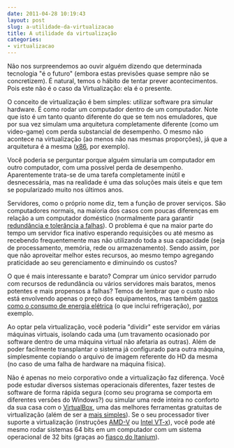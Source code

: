 ```yaml
---
date: 2011-04-28 10:19:43
layout: post
slug: a-utilidade-da-virtualizacao
title: A utilidade da virtualização
categories:
- virtualizacao
---
```


Não nos surpreendemos ao ouvir alguém dizendo que determinada tecnologia "é o futuro" (embora estas previsões quase sempre não se concretizem). É natural, temos o hábito de tentar prever acontecimentos. Pois este não é o caso da Virtualização: ela é o presente.

O conceito de virtualização é bem simples: utilizar software pra simular hardware. É como rodar um computador dentro de um computador. Note que isto é um tanto quanto diferente do que se tem nos emuladores, que por sua vez simulam uma arquitetura completamente diferente (como um video-game) com perda substancial de desempenho. O mesmo não acontece na virtualização (ao menos não nas mesmas proporções), já que a arquitetura é a mesma ([x86](http://en.wikipedia.org/wiki/X86), por exemplo).

Você poderia se perguntar porque alguém simularia um computador em outro computador, com uma possível perda de desempenho. Aparentemente trata-se de uma tarefa completamente inútil e desnecessária, mas na realidade é uma das soluções mais úteis e que tem se popularizado muito nos últimos anos.

Servidores, como o próprio nome diz, tem a função de prover serviços. São computadores normais, na maioria dos casos com poucas diferenças em relação a um computador doméstico (normalmente para garantir [redundância e tolerância a falhas](http://www.hardware.com.br/livros/servidores-linux/capitulo-hardware-servidores.html)). O problema é que na maior parte do tempo um servidor fica inativo esperando requisições ou até mesmo as recebendo frequentemente mas não utilizando toda a sua capacidade (seja de processamento, memória, rede ou armazenamento). Sendo assim, por que não aproveitar melhor estes recursos, ao mesmo tempo agregando praticidade ao seu gerenciamento e diminuindo os custos?

O que é mais interessante e barato? Comprar um único servidor parrudo com recursos de redundância ou vários servidores mais baratos, menos potentes e mais propensos a falhas? Temos de lembrar que o custo não está envolvendo apenas o preço dos equipamentos, mas também [gastos como o consumo de energia elétrica](http://computerworld.uol.com.br/tecnologia/2011/04/08/virtualizacao-reduz-em-60-custos-de-energia-na-univen/) (o que inclui refrigeração), por exemplo.

Ao optar pela virtualização, você poderia "dividir" este servidor em várias máquinas virtuais, isolando cada uma (um travamento ocasionado por software dentro de uma máquina virtual não afetaria as outras). Além de poder facilmente transplantar o sistema já configurado para outra máquina, simplesmente copiando o arquivo de imagem referente do HD da mesma (no caso de uma falha de hardware na máquina física).

Não é apenas no meio corporativo onde a virtualização faz diferença. Você pode estudar diversos sistemas operacionais diferentes, fazer testes de software de forma rápida segura (como seu programa se comporta em diferentes versões do Windows?) ou simular uma rede inteira no conforto da sua casa com o [VirtualBox](http://www.virtualbox.org/), uma das melhores ferramentas gratuitas de virtualização (além de ser a [mais simples](http://blogs.sun.com/elenilsonvieira/entry/tutorial_usando_o_virtual_box)). Se o seu processador tiver suporte a virtualização (instruções [AMD-V](http://en.wikipedia.org/wiki/X86_virtualization#AMD_virtualization_.28AMD-V.29) ou [Intel VT-x](http://en.wikipedia.org/wiki/X86_virtualization#Intel_virtualization_.28VT-x.29)), você pode até mesmo rodar sistemas 64 bits em um computador com um sistema operacional de 32 bits (graças ao [fiasco do Itanium](http://www.hardware.com.br/livros/hardware/itanium.html)).
